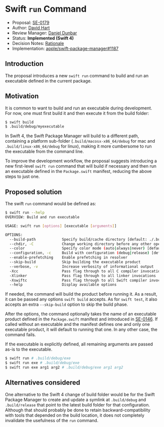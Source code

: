 # Swift `run` Command

* Proposal: [SE-0179](0179-swift-run-command.md)
* Author: [David Hart](http://github.com/hartbit/)
* Review Manager: [Daniel Dunbar](https://github.com/ddunbar)
* Status: **Implemented (Swift 4)**
* Decision Notes: [Rationale](https://forums.swift.org/t/accepted-with-revision-se-0179-swift-run-command/6031)
* Implementation: [apple/swift-package-manager#1187](https://github.com/apple/swift-package-manager/pull/1187)

## Introduction

The proposal introduces a new `swift run` command to build and run an executable defined in the current package.

## Motivation

It is common to want to build and run an executable during development. For now, one must first build it and then execute it from the build folder:

```bash
$ swift build
$ .build/debug/myexecutable
```
  
In Swift 4, the Swift Package Manager will build to a different path, containing a platform sub-folder (`.build/macosx-x86_64/debug` for mac and `.build/linux-x86_64/debug` for linux), making it more cumbersome to run the executable from the command line.
  
To improve the development workflow, the proposal suggests introducing a new first-level `swift run` command that will build if necessary and then run an executable defined in the `Package.swift` manifest, reducing the above steps to just one.

## Proposed solution

The swift `run` command would be defined as:

```bash
$ swift run --help
OVERVIEW: Build and run executable

USAGE: swift run [options] [executable [arguments]]

OPTIONS:
  --build-path            Specify build/cache directory [default: ./.build]
  --chdir, -C             Change working directory before any other operation
  --color                 Specify color mode (auto|always|never) [default: auto]
  --configuration, -c     Build with configuration (debug|release) [default: debug]
  --enable-prefetching    Enable prefetching in resolver
  --skip-build            Skip building the executable product
  --verbose, -v           Increase verbosity of informational output
  -Xcc                    Pass flag through to all C compiler invocations
  -Xlinker                Pass flag through to all linker invocations
  -Xswiftc                Pass flag through to all Swift compiler invocations
  --help                  Display available options
```

If needed, the command will build the product before running it. As a result, it can be passed any options `swift build` accepts. As for `swift test`, it also accepts an extra `--skip-build` option to skip the build phase.

After the options, the command optionally takes the name of an executable product defined in the `Package.swift` manifest and introduced in [SE-0146](0146-package-manager-product-definitions.md). If called without an executable and the manifest defines one and only one executable product, it will default to running that one. In any other case, the command fails.

If the executable is explicitly defined, all remaining arguments are passed as-is to the executable.

```bash
$ swift run # .build/debug/exe
$ swift run exe # .build/debug/exe
$ swift run exe arg1 arg2 # .build/debug/exe arg1 arg2
```

## Alternatives considered

One alternative to the Swift 4 change of build folder would be for the Swift Package Manager to create and update a symlink at `.build/debug` and `.build/release` that point to the latest build folder for that configuration. Although that should probably be done to retain backward-compatibility with tools that depended on the build location, it does not completely invalidate the usefulness of the `run` command.
